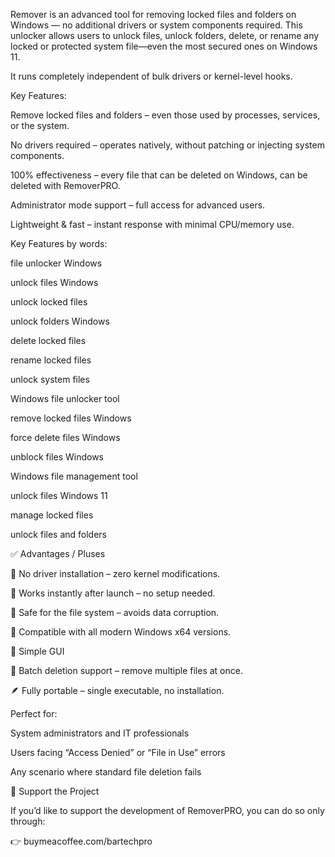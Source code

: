 Remover is an advanced tool for removing locked files and folders on Windows — no additional drivers or system components required. This unlocker allows users to unlock files, unlock folders, delete, or rename any locked or protected system file—even the most secured ones on Windows 11. 

It runs completely independent of bulk drivers or kernel-level hooks.


Key Features:

Remove locked files and folders – even those used by processes, services, or the system.

No drivers required – operates natively, without patching or injecting system components.

100% effectiveness – every file that can be deleted on Windows, can be deleted with RemoverPRO.

Administrator mode support – full access for advanced users.

Lightweight & fast – instant response with minimal CPU/memory use.


Key Features by words:

file unlocker Windows

unlock files Windows

unlock locked files

unlock folders Windows

delete locked files

rename locked files

unlock system files

Windows file unlocker tool

remove locked files Windows

force delete files Windows

unblock files Windows

Windows file management tool

unlock files Windows 11

manage locked files

unlock files and folders


✅ Advantages / Pluses

🚫 No driver installation – zero kernel modifications.

🔄 Works instantly after launch – no setup needed.

💾 Safe for the file system – avoids data corruption.

🧩 Compatible with all modern Windows x64 versions.

🧭 Simple GUI 

🔄 Batch deletion support – remove multiple files at once.

🪶 Fully portable – single executable, no installation.




Perfect for:

System administrators and IT professionals

Users facing “Access Denied” or “File in Use” errors

Any scenario where standard file deletion fails



💖 Support the Project

If you’d like to support the development of RemoverPRO, you can do so only through:

👉 buymeacoffee.com/bartechpro
